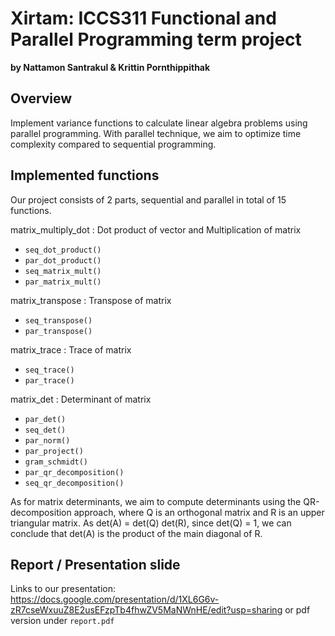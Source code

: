 # Xirtam: ICCS311 Functional and Parallel Programming term project
**by Nattamon Santrakul & Krittin Pornthippithak**
## Overview
  Implement variance functions to calculate linear algebra problems using parallel programming. With parallel technique, we aim to optimize time complexity compared to sequential programming.

## Implemented functions

Our project consists of 2 parts, sequential and parallel in total of 15 functions.

matrix_multiply_dot : Dot product of vector and Multiplication of matrix
- `seq_dot_product()`
- `par_dot_product()`
- `seq_matrix_mult()`
- `par_matrix_mult()`

matrix_transpose : Transpose of matrix
- `seq_transpose()`
- `par_transpose()`

matrix_trace : Trace of matrix
- `seq_trace()`
- `par_trace()`

matrix_det : Determinant of matrix
- `par_det()`
- `seq_det()`
- `par_norm()`
- `par_project()`
- `gram_schmidt()`
- `par_qr_decomposition()`
- `seq_qr_decomposition()`

As for matrix determinants, we aim to compute determinants using the QR-decomposition approach, where Q is an orthogonal matrix and R is an upper triangular matrix. As det(A) = det(Q) det(R), since det(Q) = 1, we can conclude that det(A) is the product of the main diagonal of R.

## Report / Presentation slide 
Links to our presentation: https://docs.google.com/presentation/d/1XL6G6v-zR7cseWxuuZ8E2usEFzpTb4fhwZV5MaNWnHE/edit?usp=sharing
or pdf version under `report.pdf`
